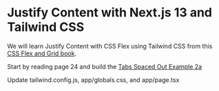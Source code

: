 # Justify Content with Next.js 13 and Tailwind CSS

We will learn Justify Content with CSS Flex using Tailwind CSS from this [CSS Flex and Grid book](https://shrutibalasa.gumroad.com/l/css-flex-and-grid).

Start by reading page 24 and build the [Tabs Spaced Out Example 2a](https://play.tailwindcss.com/yBgBSiY4Pa?size=968x720#)

Update tailwind.config.js, app/globals.css, and app/page.tsx




